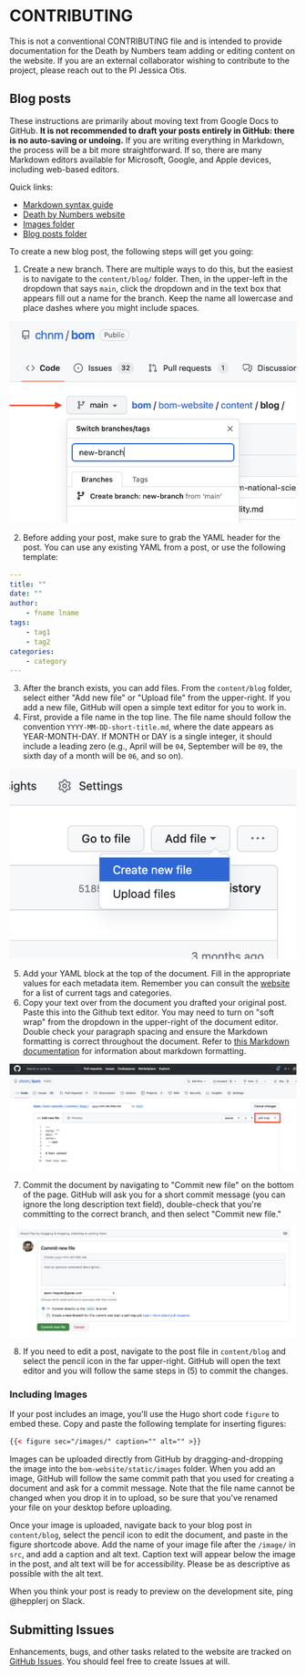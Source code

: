 # CONTRIBUTING

This is not a conventional CONTRIBUTING file and is intended to provide documentation for the Death by Numbers team adding or editing content on the website. If you are an external collaborator wishing to contribute to the project, please reach out to the PI Jessica Otis.

## Blog posts

These instructions are primarily about moving text from Google Docs to GitHub. **It is not recommended to draft your posts entirely in GitHub: there is no auto-saving or undoing.** If you are writing everything in Markdown, the process will be a bit more straightforward. If so, there are many Markdown editors available for Microsoft, Google, and Apple devices, including web-based editors.

Quick links: 

- [Markdown syntax guide](https://markdownguide.org)
- [Death by Numbers website](https://deathbynumbers.org)
- [Images folder](https://github.com/chnm/bom/tree/main/bom-website/static/images)
- [Blog posts folder](https://github.com/chnm/bom/tree/main/bom-website/content/blog)

To create a new blog post, the following steps will get you going: 

1. Create a new branch. There are multiple ways to do this, but the easiest is to navigate to the `content/blog/` folder. Then, in the upper-left in the dropdown that says `main`, click the dropdown and in the text box that appears fill out a name for the branch. Keep the name all lowercase and place dashes where you might include spaces. 

![Adding a branch.](docs/new_branch.png)

2. Before adding your post, make sure to grab the YAML header for the post. You can use any existing YAML from a post, or use the following template: 

```yaml
---
title: ""
date: ""
author: 
    - fname lname
tags: 
    - tag1
    - tag2
categories: 
    - category
---
```

3. After the branch exists, you can add files. From the `content/blog` folder, select either "Add new file" or "Upload file" from the upper-right. If you add a new file, GitHub will open a simple text editor for you to work in.
4. First, provide a file name in the top line. The file name should follow the convention `YYYY-MM-DD-short-title.md`, where the date appears as YEAR-MONTH-DAY. If MONTH or DAY is a single integer, it should include a leading zero (e.g., April will be `04`, September will be `09`, the sixth day of a month will be `06`, and so on). 

![Creating new files.](docs/new_file.png)

5. Add your YAML block at the top of the document. Fill in the appropriate values for each metadata item. Remember you can consult the [website](https://deathbynumbers.org/blog/) for a list of current tags and categories.
6. Copy your text over from the document you drafted your original post. Paste this into the Github text editor. You may need to turn on "soft wrap" from the dropdown in the upper-right of the document editor. Double check your paragraph spacing and ensure the Markdown formatting is correct throughout the document. Refer to [this Markdown documentation]() for information about markdown formatting.

![Docuemnt editing.](docs/creating-editing.png)

7. Commit the document by navigating to "Commit new file" on the bottom of the page. GitHub will ask you for a short commit message (you can ignore the long description text field), double-check that you're committing to the correct branch, and then select "Commit new file." 

![Committing files.](docs/committing.png)

8. If you need to edit a post, navigate to the post file in `content/blog` and select the pencil icon in the far upper-right. GitHub will open the text editor and you will follow the same steps in (5) to commit the changes. 

### Including Images

If your post includes an image, you'll use the Hugo short code `figure` to embed these. Copy and paste the following template for inserting figures: 

```html
{{< figure sec="/images/" caption="" alt="" >}}
```

Images can be uploaded directly from GitHub by dragging-and-dropping the image into the `bom-website/static/images` folder. When you add an image, GitHub will follow the same commit path that you used for creating a document and ask for a commit message. Note that the file name cannot be changed when you drop it in to upload, so be sure that you've renamed your file on your desktop before uploading. 

Once your image is uploaded, navigate back to your blog post in `content/blog`, select the pencil icon to edit the document, and paste in the figure shortcode above. Add the name of your image file after the `/image/` in `src`, and add a caption and alt text. Caption text will appear below the image in the post, and alt text will be for accessibility. Please be as descriptive as possible with the alt text.

When you think your post is ready to preview on the development site, ping @hepplerj on Slack.

## Submitting Issues

Enhancements, bugs, and other tasks related to the website are tracked on [GitHub Issues](https://github.com/chnm/bom/issues). You should feel free to create Issues at will.
